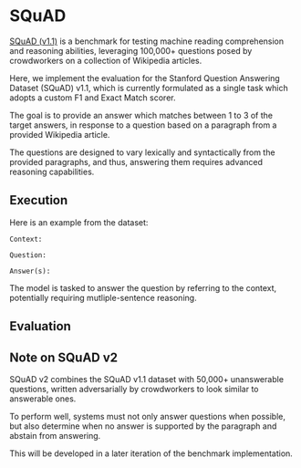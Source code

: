 # SQuAD

[SQuAD (v1.1)](https://arxiv.org/abs/1606.05250) is a benchmark for testing machine reading comprehension and reasoning abilities, leveraging 100,000+ questions posed by crowdworkers on a collection of Wikipedia articles.

Here, we implement the evaluation for the Stanford Question Answering Dataset (SQuAD) v1.1, which is currently formulated as a single task which adopts a custom F1 and Exact Match scorer. 

The goal is to provide an answer which matches between 1 to 3 of the target answers, in response to a question based on a paragraph from a provided Wikipedia article. 

The questions are designed to vary lexically and syntactically from the provided paragraphs, and thus, answering them requires advanced reasoning capabilities.

## Execution
Here is an example from the dataset:
```
Context: 

Question: 

Answer(s): 
```
The model is tasked to answer the question by referring to the context, potentially requiring mutliple-sentence reasoning.

## Evaluation


## Note on SQuAD v2
SQuAD v2 combines the SQuAD v1.1 dataset with 50,000+ unanswerable questions, written adversarially by crowdworkers to look similar to answerable ones.

To perform well, systems must not only answer questions when possible, but also determine when no answer is supported by the paragraph and abstain from answering. 

This will be developed in a later iteration of the benchmark implementation.